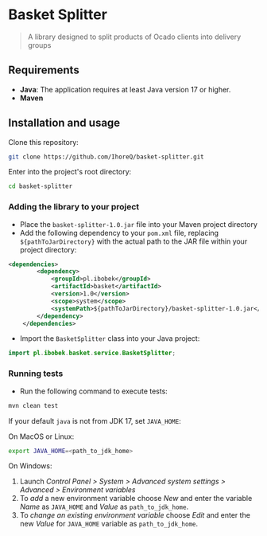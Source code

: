 # Basket Splitter

> A library designed to split products of Ocado clients into delivery groups

## Requirements

- **Java**: The application requires at least Java version 17 or higher.
- **Maven**

## Installation and usage

Clone this repository:

```bash
git clone https://github.com/IhoreQ/basket-splitter.git
```

Enter into the project's root directory:

```bash
cd basket-splitter
```

### Adding the library to your project

- Place the ```basket-splitter-1.0.jar``` file into your Maven project directory
- Add the following dependency to your ```pom.xml``` file, replacing ```${pathToJarDirectory}``` with the actual path to the JAR file within your project directory:

```xml
<dependencies>
        <dependency>
            <groupId>pl.ibobek</groupId>
            <artifactId>basket</artifactId>
            <version>1.0</version>
            <scope>system</scope>
            <systemPath>${pathToJarDirectory}/basket-splitter-1.0.jar</systemPath>
        </dependency>
    </dependencies>
```

- Import the ```BasketSplitter``` class into your Java project:

```java
import pl.ibobek.basket.service.BasketSplitter;
```

### Running tests
- Run the following command to execute tests:

```bash
mvn clean test
```

If your default `java` is not from JDK 17, set `JAVA_HOME`:

On MacOS or Linux:

```bash
export JAVA_HOME=<path_to_jdk_home> 
```

On Windows:

1. Launch _Control Panel > System > Advanced system settings > Advanced > Environment variables_
2. To _add_ a new environment variable choose _New_ and enter the variable _Name_ as `JAVA_HOME` and _Value_ as `path_to_jdk_home`.
3. To _change an existing environment variable_ choose _Edit_ and enter the new _Value_ for `JAVA_HOME` variable as `path_to_jdk_home`.
